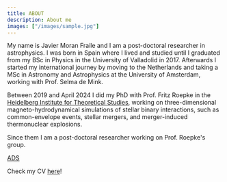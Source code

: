 ```yaml
---
title: ABOUT 
description: About me
images: ["/images/sample.jpg"]
---
```



My name is Javier Moran Fraile and I am a post-doctoral researcher in astrophysics.
I was born in Spain where I lived and studied until I graduated from my BSc in Physics in the University of Valladolid in 2017.
Afterwards I started my international journey by moving to the Netherlands and taking a MSc in Astronomy and Astrophysics at the University of Amsterdam, working with Prof. Selma de Mink.

Between 2019 and April 2024 I did my PhD with Prof. Fritz Roepke in the [Heidelberg Institute for Theoretical Studies](https://www.h-its.org/ "HITS"), working on three-dimensional magneto-hydrodynamical simulations of stellar binary interactions, such as common-envelope events, stellar mergers, and merger-induced thermonuclear explosions.

Since them I am a post-doctoral researcher working on Prof. Roepke's group.

 [ADS](https://ui.adsabs.harvard.edu/search/q=author%3A%22Mor%C3%A1n-Fraile%2C%20Javier%22&sort=date%20desc%2C%20bibcode%20desc&p_=0)


Check my CV [here](./CV_2024.pdf)!
